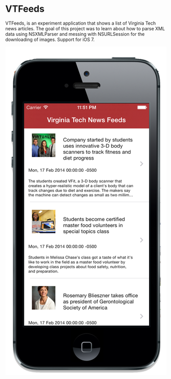 VTFeeds
=======

VTFeeds, is an experiment application that shows a list of Virginia Tech news articles. The goal of this project was to learn about how to parse XML data using NSXMLParser and messing with NSURLSession for the downloading of images. Support for iOS 7.

![alt tag](VTFeedsIphone.png)